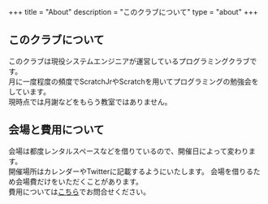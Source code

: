 +++
title = "About"
description = "このクラブについて"
type = "about"
+++

## このクラブについて

このクラブは現役システムエンジニアが運営しているプログラミングクラブです。  
月に一度程度の頻度でScratchJrやScratchを用いてプログラミングの勉強会をしています。  
現時点では月謝などをもらう教室ではありません。

## 会場と費用について

会場は都度レンタルスペースなどを借りているので、開催日によって変わります。  
開催場所はカレンダーやTwitterに記載するようにいたします。
会場を借りるため会場費だけをいただくことがあります。    
費用については[こちら](/contact)でお問合せください。

